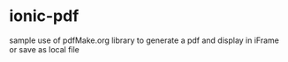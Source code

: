# ionic-pdf
sample use of pdfMake.org library to generate a pdf and display in iFrame or save as local file
